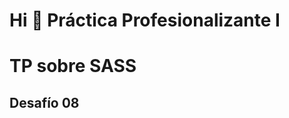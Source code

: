 Hi 👋 Práctica Profesionalizante I
===================================

# TP sobre SASS 
## Desafío 08